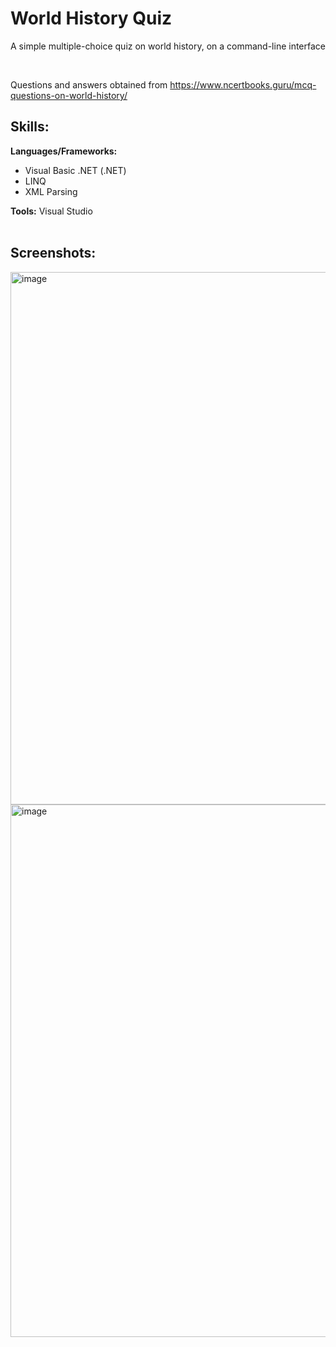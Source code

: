 # World History Quiz

A simple multiple-choice quiz on world history, on a command-line interface

<br/>

Questions and answers obtained from <a href="https://www.ncertbooks.guru/mcq-questions-on-world-history/" target="_blank">https://www.ncertbooks.guru/mcq-questions-on-world-history/</a><br/>

## Skills:
   **Languages/Frameworks:** <br/>
   <ul>
      <li>Visual Basic .NET (.NET)</li>
      <li>LINQ</li>
      <li>XML Parsing</li>
   </ul>
   
   
   **Tools:** Visual Studio<br/><br/>

## Screenshots:
  <img width="852" alt="image" src="https://github.com/user-attachments/assets/e6b3b0d6-b539-46d4-b9a0-987530f7bc99" /><br/>
  <img width="852" alt="image" src="https://github.com/user-attachments/assets/c090f9b6-13b9-49e1-9f07-79b6542a57de" />

